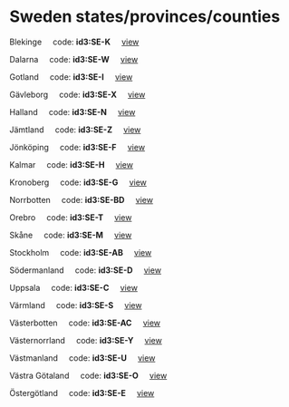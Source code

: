 # Sweden states/provinces/counties
Blekinge&nbsp;&nbsp;&nbsp;&nbsp;&nbsp;code: **id3:SE-K**&nbsp;&nbsp;&nbsp;&nbsp;&nbsp;[view](../export/geojson/medium/id3/se/k.geojson)&nbsp;&nbsp;&nbsp;&nbsp;&nbsp;


Dalarna&nbsp;&nbsp;&nbsp;&nbsp;&nbsp;code: **id3:SE-W**&nbsp;&nbsp;&nbsp;&nbsp;&nbsp;[view](../export/geojson/medium/id3/se/w.geojson)&nbsp;&nbsp;&nbsp;&nbsp;&nbsp;


Gotland&nbsp;&nbsp;&nbsp;&nbsp;&nbsp;code: **id3:SE-I**&nbsp;&nbsp;&nbsp;&nbsp;&nbsp;[view](../export/geojson/medium/id3/se/i.geojson)&nbsp;&nbsp;&nbsp;&nbsp;&nbsp;


Gävleborg&nbsp;&nbsp;&nbsp;&nbsp;&nbsp;code: **id3:SE-X**&nbsp;&nbsp;&nbsp;&nbsp;&nbsp;[view](../export/geojson/medium/id3/se/x.geojson)&nbsp;&nbsp;&nbsp;&nbsp;&nbsp;


Halland&nbsp;&nbsp;&nbsp;&nbsp;&nbsp;code: **id3:SE-N**&nbsp;&nbsp;&nbsp;&nbsp;&nbsp;[view](../export/geojson/medium/id3/se/n.geojson)&nbsp;&nbsp;&nbsp;&nbsp;&nbsp;


Jämtland&nbsp;&nbsp;&nbsp;&nbsp;&nbsp;code: **id3:SE-Z**&nbsp;&nbsp;&nbsp;&nbsp;&nbsp;[view](../export/geojson/medium/id3/se/z.geojson)&nbsp;&nbsp;&nbsp;&nbsp;&nbsp;


Jönköping&nbsp;&nbsp;&nbsp;&nbsp;&nbsp;code: **id3:SE-F**&nbsp;&nbsp;&nbsp;&nbsp;&nbsp;[view](../export/geojson/medium/id3/se/f.geojson)&nbsp;&nbsp;&nbsp;&nbsp;&nbsp;


Kalmar&nbsp;&nbsp;&nbsp;&nbsp;&nbsp;code: **id3:SE-H**&nbsp;&nbsp;&nbsp;&nbsp;&nbsp;[view](../export/geojson/medium/id3/se/h.geojson)&nbsp;&nbsp;&nbsp;&nbsp;&nbsp;


Kronoberg&nbsp;&nbsp;&nbsp;&nbsp;&nbsp;code: **id3:SE-G**&nbsp;&nbsp;&nbsp;&nbsp;&nbsp;[view](../export/geojson/medium/id3/se/g.geojson)&nbsp;&nbsp;&nbsp;&nbsp;&nbsp;


Norrbotten&nbsp;&nbsp;&nbsp;&nbsp;&nbsp;code: **id3:SE-BD**&nbsp;&nbsp;&nbsp;&nbsp;&nbsp;[view](../export/geojson/medium/id3/se/bd.geojson)&nbsp;&nbsp;&nbsp;&nbsp;&nbsp;


Orebro&nbsp;&nbsp;&nbsp;&nbsp;&nbsp;code: **id3:SE-T**&nbsp;&nbsp;&nbsp;&nbsp;&nbsp;[view](../export/geojson/medium/id3/se/t.geojson)&nbsp;&nbsp;&nbsp;&nbsp;&nbsp;


Skåne&nbsp;&nbsp;&nbsp;&nbsp;&nbsp;code: **id3:SE-M**&nbsp;&nbsp;&nbsp;&nbsp;&nbsp;[view](../export/geojson/medium/id3/se/m.geojson)&nbsp;&nbsp;&nbsp;&nbsp;&nbsp;


Stockholm&nbsp;&nbsp;&nbsp;&nbsp;&nbsp;code: **id3:SE-AB**&nbsp;&nbsp;&nbsp;&nbsp;&nbsp;[view](../export/geojson/medium/id3/se/ab.geojson)&nbsp;&nbsp;&nbsp;&nbsp;&nbsp;


Södermanland&nbsp;&nbsp;&nbsp;&nbsp;&nbsp;code: **id3:SE-D**&nbsp;&nbsp;&nbsp;&nbsp;&nbsp;[view](../export/geojson/medium/id3/se/d.geojson)&nbsp;&nbsp;&nbsp;&nbsp;&nbsp;


Uppsala&nbsp;&nbsp;&nbsp;&nbsp;&nbsp;code: **id3:SE-C**&nbsp;&nbsp;&nbsp;&nbsp;&nbsp;[view](../export/geojson/medium/id3/se/c.geojson)&nbsp;&nbsp;&nbsp;&nbsp;&nbsp;


Värmland&nbsp;&nbsp;&nbsp;&nbsp;&nbsp;code: **id3:SE-S**&nbsp;&nbsp;&nbsp;&nbsp;&nbsp;[view](../export/geojson/medium/id3/se/s.geojson)&nbsp;&nbsp;&nbsp;&nbsp;&nbsp;


Västerbotten&nbsp;&nbsp;&nbsp;&nbsp;&nbsp;code: **id3:SE-AC**&nbsp;&nbsp;&nbsp;&nbsp;&nbsp;[view](../export/geojson/medium/id3/se/ac.geojson)&nbsp;&nbsp;&nbsp;&nbsp;&nbsp;


Västernorrland&nbsp;&nbsp;&nbsp;&nbsp;&nbsp;code: **id3:SE-Y**&nbsp;&nbsp;&nbsp;&nbsp;&nbsp;[view](../export/geojson/medium/id3/se/y.geojson)&nbsp;&nbsp;&nbsp;&nbsp;&nbsp;


Västmanland&nbsp;&nbsp;&nbsp;&nbsp;&nbsp;code: **id3:SE-U**&nbsp;&nbsp;&nbsp;&nbsp;&nbsp;[view](../export/geojson/medium/id3/se/u.geojson)&nbsp;&nbsp;&nbsp;&nbsp;&nbsp;


Västra Götaland&nbsp;&nbsp;&nbsp;&nbsp;&nbsp;code: **id3:SE-O**&nbsp;&nbsp;&nbsp;&nbsp;&nbsp;[view](../export/geojson/medium/id3/se/o.geojson)&nbsp;&nbsp;&nbsp;&nbsp;&nbsp;


Östergötland&nbsp;&nbsp;&nbsp;&nbsp;&nbsp;code: **id3:SE-E**&nbsp;&nbsp;&nbsp;&nbsp;&nbsp;[view](../export/geojson/medium/id3/se/e.geojson)&nbsp;&nbsp;&nbsp;&nbsp;&nbsp;


